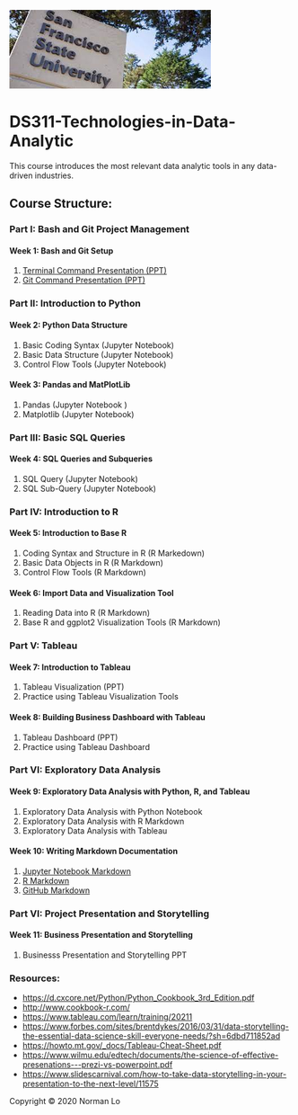 ![sfsu](images/sfsu.jpeg)

# DS311-Technologies-in-Data-Analytic
This course introduces the most relevant data analytic tools in any data-driven industries. 

## Course Structure:

### Part I: Bash and Git Project Management

#### Week 1: Bash and Git Setup

1. [Terminal Command Presentation (PPT)](https://docs.google.com/presentation/d/1PkbbVU6dErFHpJetqCep0aXWbUHzg9t1/edit?usp=sharing&ouid=102813602615816934510&rtpof=true&sd=true)
2. [Git Command Presentation (PPT)](https://docs.google.com/presentation/d/1sZs_jnNXrUELrdkYtcruFqzpff7ltH7h/edit?usp=sharing&ouid=102813602615816934510&rtpof=true&sd=true)

### Part II: Introduction to Python

#### Week 2: Python Data Structure

1. Basic Coding Syntax (Jupyter Notebook)
2. Basic Data Structure (Jupyter Notebook)
3. Control Flow Tools (Jupyter Notebook)

#### Week 3: Pandas and MatPlotLib

1. Pandas (Jupyter Notebook )
2. Matplotlib (Jupyter Notebook)

### Part III: Basic SQL Queries

#### Week 4: SQL Queries and Subqueries

1. SQL Query (Jupyter Notebook)
2. SQL Sub-Query (Jupyter Notebook)

### Part IV: Introduction to R

#### Week 5: Introduction to Base R

1. Coding Syntax and Structure in R (R Markedown)
2. Basic Data Objects in R (R Markdown)
3. Control Flow Tools (R Markdown)

#### Week 6: Import Data and Visualization Tool

1. Reading Data into R (R Markdown)
2. Base R and ggplot2 Visualization Tools (R Markdown)

### Part V: Tableau

#### Week 7: Introduction to Tableau

1. Tableau Visualization (PPT)
2. Practice using Tableau Visualization Tools

#### Week 8: Building Business Dashboard with Tableau

1. Tableau Dashboard (PPT)
2. Practice using Tableau Dashboard

### Part VI: Exploratory Data Analysis

#### Week 9: Exploratory Data Analysis with Python, R, and Tableau

1. Exploratory Data Analysis with Python Notebook
2. Exploratory Data Analysis with R Markdown
3. Exploratory Data Analysis with Tableau

#### Week 10: Writing Markdown Documentation

1. [Jupyter Notebook Markdown](https://jupyter-notebook.readthedocs.io/en/stable/examples/Notebook/Working%20With%20Markdown%20Cells.html)
2. [R Markdown](https://rmarkdown.rstudio.com/lesson-1.html)
3. [GitHub Markdown](https://docs.github.com/en/github/writing-on-github/getting-started-with-writing-and-formatting-on-github/basic-writing-and-formatting-syntax)

### Part VI: Project Presentation and Storytelling

#### Week 11: Business Presentation and Storytelling

1. Businesss Presentation and Storytelling PPT

### Resources: 
- https://d.cxcore.net/Python/Python_Cookbook_3rd_Edition.pdf
- http://www.cookbook-r.com/
- https://www.tableau.com/learn/training/20211
- https://www.forbes.com/sites/brentdykes/2016/03/31/data-storytelling-the-essential-data-science-skill-everyone-needs/?sh=6dbd711852ad
- https://howto.mt.gov/_docs/Tableau-Cheat-Sheet.pdf
- https://www.wilmu.edu/edtech/documents/the-science-of-effective-presenations---prezi-vs-powerpoint.pdf
- https://www.slidescarnival.com/how-to-take-data-storytelling-in-your-presentation-to-the-next-level/11575

Copyright © 2020 Norman Lo

